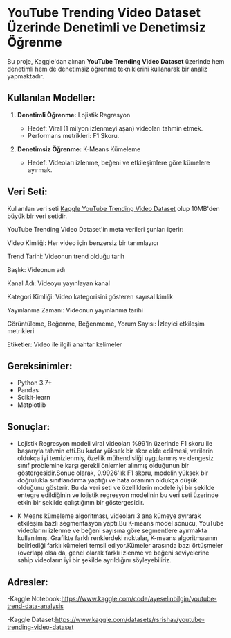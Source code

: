 # YouTube Trending Video Dataset Üzerinde Denetimli ve Denetimsiz Öğrenme

Bu proje, Kaggle'dan alınan **YouTube Trending Video Dataset** üzerinde hem denetimli hem de denetimsiz öğrenme tekniklerini kullanarak bir analiz yapmaktadır. 

## Kullanılan Modeller:
1. **Denetimli Öğrenme:** Lojistik Regresyon
   
    - Hedef: Viral (1 milyon izlenmeyi aşan) videoları tahmin etmek.
    - Performans metrikleri: F1 Skoru.
    
3. **Denetimsiz Öğrenme:** K-Means Kümeleme
   
    - Hedef: Videoları izlenme, beğeni ve etkileşimlere göre kümelere ayırmak.

## Veri Seti:

Kullanılan veri seti [Kaggle YouTube Trending Video Dataset](https://www.kaggle.com/datasets/rsrishav/youtube-trending-video-dataset) olup 10MB'den büyük bir veri setidir. 

YouTube Trending Video Dataset'in meta verileri şunları içerir:


Video Kimliği: Her video için benzersiz bir tanımlayıcı

Trend Tarihi: Videonun trend olduğu tarih

Başlık: Videonun adı

Kanal Adı: Videoyu yayınlayan kanal

Kategori Kimliği: Video kategorisini gösteren sayısal kimlik

Yayınlanma Zamanı: Videonun yayınlanma tarihi

Görüntüleme, Beğenme, Beğenmeme, Yorum Sayısı: İzleyici etkileşim metrikleri

Etiketler: Video ile ilgili anahtar kelimeler



## Gereksinimler:
- Python 3.7+
- Pandas
- Scikit-learn
- Matplotlib



## Sonuçlar:

- Lojistik Regresyon modeli viral videoları %99'in üzerinde F1 skoru ile başarıyla tahmin etti.Bu kadar yüksek bir skor elde edilmesi, verilerin oldukça iyi temizlenmiş, özellik mühendisliği uygulanmış ve dengesiz sınıf problemine karşı gerekli önlemler alınmış olduğunun bir göstergesidir.Sonuç olarak, 0.9926'lık F1 skoru, modelin yüksek bir doğrulukla sınıflandırma yaptığı ve hata oranının oldukça düşük olduğunu gösterir. Bu da veri seti ve özelliklerin modele iyi bir şekilde entegre edildiğinin ve lojistik regresyon modelinin bu veri seti üzerinde etkin bir şekilde çalıştığının bir göstergesidir.

- K Means kümeleme algoritması, videoları 3 ana kümeye ayırarak etkileşim bazlı segmentasyon yaptı.Bu K-means model sonucu, YouTube videolarını izlenme ve beğeni sayısına göre segmentlere ayırmakta kullanılmış. Grafikte farklı renklerdeki noktalar, K-means algoritmasının belirlediği farklı kümeleri temsil ediyor.Kümeler arasında bazı örtüşmeler (overlap) olsa da, genel olarak farklı izlenme ve beğeni seviyelerine sahip videoların iyi bir şekilde ayrıldığını söyleyebiliriz.

## Adresler:

-Kaggle Notebook:https://www.kaggle.com/code/ayeselinbilgin/youtube-trend-data-analysis

-Kaggle Dataset:https://www.kaggle.com/datasets/rsrishav/youtube-trending-video-dataset
